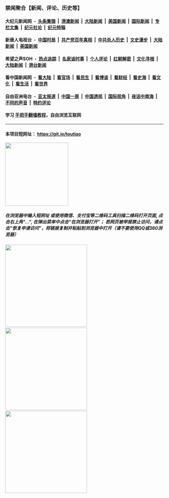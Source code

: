### 禁闻聚合【新闻、评论、历史等】

#### 大纪元新闻网 &nbsp;-&nbsp; [头条集锦](indexes/E头条集锦.md?t=02081655) &nbsp;|&nbsp; [港澳新闻](indexes/E港澳新闻.md?t=02081655)  &nbsp;|&nbsp; [大陆新闻](indexes/E大陆新闻.md?t=02081655) &nbsp;|&nbsp; [美国新闻](indexes/E美国新闻.md?t=02081655) &nbsp;|&nbsp; [国际新闻](indexes/E国际新闻.md?t=02081655) &nbsp;|&nbsp; [专栏文集](indexes/E专栏文集.md?t=02081655) &nbsp;|&nbsp; [纪元社论](indexes/E纪元社论.md?t=02081655) &nbsp;|&nbsp; [纪元特稿](indexes/E纪元特稿.md?t=02081655) 

#### 新唐人电视台 &nbsp;-&nbsp; [中国时局](indexes/N中国时局.md?t=02081655) &nbsp;|&nbsp; [共产党百年真相](indexes/N共产党百年真相.md?t=02081655) &nbsp;|&nbsp; [中共杀人历史](indexes/N中共杀人历史.md?t=02081655) &nbsp;|&nbsp; [文史漫步](indexes/N文史漫步.md?t=02081655) &nbsp;|&nbsp; [大陆新闻](indexes/N大陆新闻.md?t=02081655) &nbsp;|&nbsp; [美国新闻](indexes/N美国新闻.md?t=02081655)

#### 希望之声SOH &nbsp;-&nbsp; [热点追踪](indexes/H热点追踪.md?t=02081655) &nbsp;|&nbsp; [名家谈时事](indexes/H名家谈时事.md?t=02081655) &nbsp;|&nbsp; [个人评论](indexes/H个人评论.md?t=02081655)  &nbsp;|&nbsp; [红朝解密](indexes/H红朝解密.md?t=02081655) &nbsp;|&nbsp; [文化寻根](indexes/H文化寻根.md?t=02081655) &nbsp;|&nbsp; [大陆新闻](indexes/H大陆新闻.md?t=02081655) &nbsp;|&nbsp; [港台新闻](indexes/H港台新闻.md?t=02081655)

#### 看中国新闻网 &nbsp;-&nbsp; [看大陆](indexes/S看大陆.md?t=02081655) &nbsp;|&nbsp; [看官场](indexes/S看官场.md?t=02081655) &nbsp;|&nbsp; [看民生](indexes/S看民生.md?t=02081655)  &nbsp;|&nbsp; [看博谈](indexes/S看博谈.md?t=02081655) &nbsp;|&nbsp; [看财经](indexes/S看财经.md?t=02081655) &nbsp;|&nbsp; [看史海](indexes/S看史海.md?t=02081655) &nbsp;|&nbsp; [看文化](indexes/S看文化.md?t=02081655) &nbsp;|&nbsp; [看生活](indexes/S看生活.md?t=02081655) &nbsp;|&nbsp; [看世界](indexes/S看世界.md?t=02081655)

#### 自由亚洲电台 &nbsp;-&nbsp; [亚太报道](indexes/R亚太报道.md?t=02081655) &nbsp;|&nbsp; [中国一周](indexes/R中国一周.md?t=02081655) &nbsp;|&nbsp; [中国透视](indexes/R中国透视.md?t=02081655)  &nbsp;|&nbsp; [国际视角](indexes/R国际视角.md?t=02081655) &nbsp;|&nbsp; [夜话中南海](indexes/R夜话中南海.md?t=02081655) &nbsp;|&nbsp; [不同的声音](indexes/R不同的声音.md?t=02081655) &nbsp;|&nbsp; [特约评论](indexes/R特约评论.md?t=02081655)

#### 学习 [手把手翻墙教程](https://github.com/gfw-breaker/guides/wiki)，自由浏览互联网

----

#### 本项目短网址： https://git.io/toutiao
<img src="https://raw.githubusercontent.com/gfw-breaker/banned-news/master/scripts/img/qr.png" width="200px"/>  

##### 在浏览器中输入短网址 或使用微信、支付宝等二维码工具扫描二维码打开页面, 点击右上角"...", 在弹出菜单中点击“在浏览器打开”； 若网页被举报禁止访问，请点击“恢复申请访问”，将链接复制并粘贴到浏览器中打开（请不要使用QQ或360浏览器）

<img src="https://raw.githubusercontent.com/gfw-breaker/banned-news/master/scripts/img/1.png" width="260px"/> &nbsp; <img src="https://raw.githubusercontent.com/gfw-breaker/banned-news/master/scripts/img/2.png" width="260px"/> &nbsp; <img src="https://raw.githubusercontent.com/gfw-breaker/banned-news/master/scripts/img/3.png" width="260px"/>
